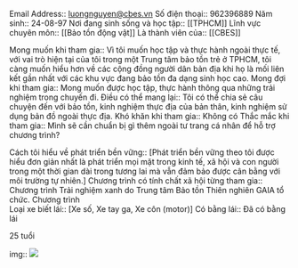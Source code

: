 Email Address:: luongnguyen@cbes.vn
Số điện thoại:: 962396889
Năm sinh:: 24-08-97
Nơi đang sinh sống và học tập:: [[TPHCM]]
Lĩnh vực chuyên môn:: [[Bảo tồn động vật]]
Là thành viên của:: [[CBES]] 

Mong muốn khi tham gia:: Vì tôi muốn học tập và thực hành ngoài thực tế, với vai trò hiện tại của tôi trong một Trung tâm bảo tồn trẻ ở TPHCM, tôi càng muốn hiểu hơn về các cộng đồng người dân bản địa khi họ là mối liên kết gần nhất với các khu vực đang bảo tồn đa dạng sinh học cao.
Mong đợi khi tham gia:: Mong muốn được học tập, thực hành thông qua những trải nghiệm trong chuyến đi.
Điều có thể mang lại:: Tôi có thể chia sẻ câu chuyện đến với bảo tồn, kinh nghiệm thực địa của bản thân, kinh nghiệm sử dụng bản đồ ngoài thực địa.
Khó khăn khi tham gia:: Không có
Thắc mắc khi tham gia:: Mình sẽ cần chuẩn bị gì thêm ngoài tư trang cá nhân để hỗ trợ chương trình?

Cách tôi hiểu về phát triển bền vững:: [Phát triển bền vững theo tôi được hiểu đơn giản nhất là phát triển mọi mặt trong kinh tế, xã hội và con người trong một thời gian dài  trong tương lai mà vẫn đảm bảo được cân bằng với môi trường tự nhiên.]
Chương trình có tính chất xã hội từng tham gia:: Chương trình Trải nghiệm xanh do Trung tâm Bảo tồn Thiên nghiên GAIA tổ chức. 
Chương trình  
Loại xe biết lái:: [Xe số, Xe tay ga, Xe côn (motor)]
Có bằng lái:: Đã có bằng lái

25 tuổi

img:: ![](https://padlet-uploads.storage.googleapis.com/1876234152/150258176ed9e09990f21863c03b0127/VULG9596.jpg)
